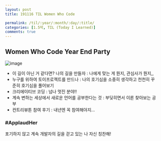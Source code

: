 ```yaml
---
layout: post
title: 191116 TIL Women Who Code

permalink: /til/:year/:month/:day/:title/
categories: [1.5막, TIL (Today I Learned)]
comments: true
---
```


## Women Who Code Year End Party 

![image](https://user-images.githubusercontent.com/40848630/69016653-af360280-09e3-11ea-9100-6482c95faf8f.png)


- 이 길이 아닌 거 같다면? 나의 길을 만들자 : 나에게 맞는 게 뭔지, 관심사가 뭔지,, 
- 누구를 위하여 토이프로젝트를 만드나 : 나의 호기심을 소중히 생각하고 천천히 꾸준히 호기심을 풀어보기
- 크리에이티브 코딩 : 넘나 멋진 분야!! 
- 계속 변하는 세상에서 새로운 언어를 공부한다는 것 : 부딪히면서 이론 찾아보는 공부 
- 컨트리뷰톤 참여 후기 : 내년엔 꼭 참여해야지... 

### #ApplaudHer
포기하지 않고 계속 개발자의 길을 걷고 있는 나 자신 칭찬해! 

